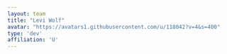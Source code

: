 ```yaml
---
layout: team
title: "Levi Wolf"
avatar: "https://avatars1.githubusercontent.com/u/118042?v=4&s=400"
type: 'dev'
affiliation: 'U'
---
```

